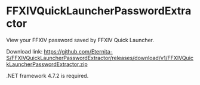 # FFXIVQuickLauncherPasswordExtractor
View your FFXIV password saved by FFXIV Quick Launcher.

Download link: https://github.com/Eternita-S/FFXIVQuickLauncherPasswordExtractor/releases/download/v1/FFXIVQuickLauncherPasswordExtractor.zip

.NET framework 4.7.2 is required.
